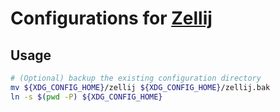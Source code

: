 # Configurations for [Zellij](https://github.com/zellij-org/zellij)

## Usage

```bash
# (Optional) backup the existing configuration directory
mv ${XDG_CONFIG_HOME}/zellij ${XDG_CONFIG_HOME}/zellij.bak
ln -s $(pwd -P) ${XDG_CONFIG_HOME}
```
